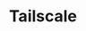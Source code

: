 ---
layout: ../../layouts/Garden.astro
title: Tailscale
pubDate: 2020-08-25
image: https://images.unsplash.com/photo-1547234935-80c7145ec969?fit=crop&w=1400&h=700&q=75
---
